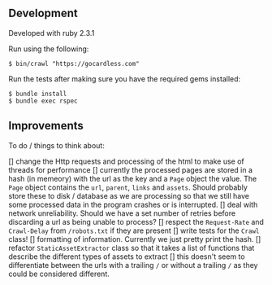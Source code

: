 ## Development

Developed with ruby 2.3.1

Run using the following:

    $ bin/crawl "https://gocardless.com"

Run the tests after making sure you have the required gems installed:

    $ bundle install
    $ bundle exec rspec

## Improvements
To do / things to think about:

[] change the Http requests and processing of the html to make use of threads for performance
[] currently the processed pages are stored in a hash (in memeory) with the url as the key and a `Page` object the value.
The `Page` object contains the `url`, `parent`, `links` and `assets`.
Should probably store these to disk / database as we are processing so that we still have some processed data in the program crashes or is interrupted.
[] deal with network unreliability. Should we have a set number of retries before discarding a url as being unable to process?
[] respect the `Request-Rate` and `Crawl-Delay` from `/robots.txt` if they are present
[] write tests for the `Crawl` class!
[] formatting of information. Currently we just pretty print the hash.
[] refactor `StaticAssetExtractor` class so that it takes a list of functions that describe the different types of assets to extract
[] this doesn't seem to differentiate between the urls with a trailing `/` or without a trailing `/` as they could be considered different.

